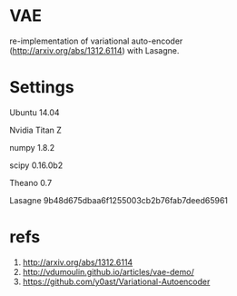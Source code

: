 # VAE
re-implementation of variational auto-encoder (http://arxiv.org/abs/1312.6114) with Lasagne.

# Settings
Ubuntu 14.04

Nvidia Titan Z

numpy 1.8.2

scipy 0.16.0b2

Theano 0.7 

Lasagne 9b48d675dbaa6f1255003cb2b76fab7deed65961

# refs
1. http://arxiv.org/abs/1312.6114
2. http://vdumoulin.github.io/articles/vae-demo/
3. https://github.com/y0ast/Variational-Autoencoder
